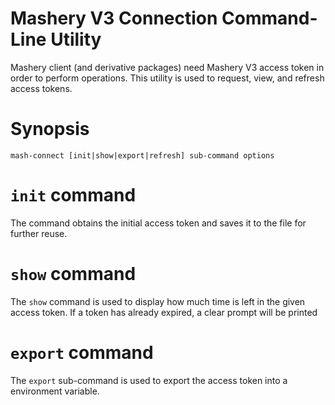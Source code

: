 # Mashery V3 Connection Command-Line Utility

Mashery client (and derivative packages) need Mashery V3 access token in order to perform operations. This
utility is used to request, view, and refresh access tokens.

# Synopsis

`mash-connect [init|show|export|refresh] sub-command options`

# `init` command

The command obtains the initial access token and saves it to the file for further reuse.

# `show` command

The `show` command is used to display how much time is left in the given access token. If a token has already
expired, a clear prompt will be printed

# `export` command

The `export` sub-command is used to export the access token into a environment variable. 